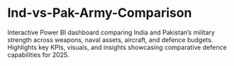 # Ind-vs-Pak-Army-Comparison
Interactive Power BI dashboard comparing India and Pakistan’s military strength across weapons, naval assets, aircraft, and defence budgets. Highlights key KPIs, visuals, and insights showcasing comparative defence capabilities for 2025.
